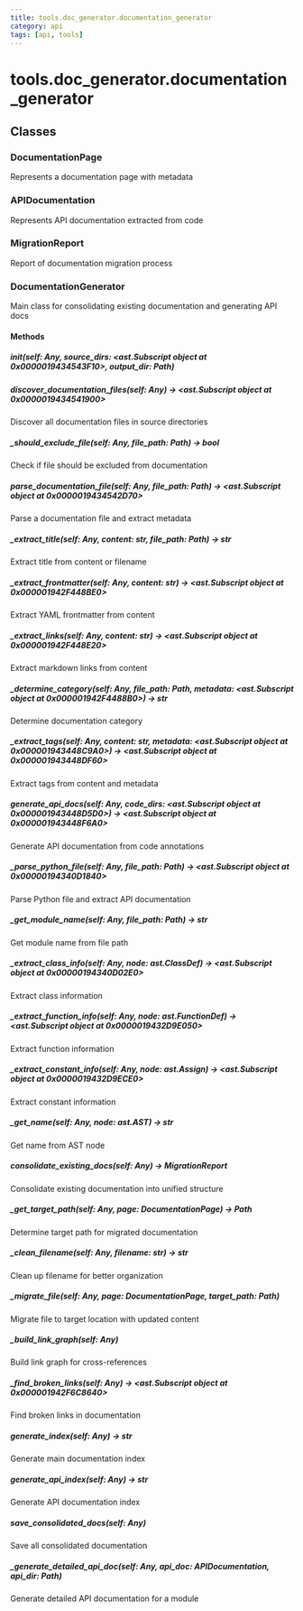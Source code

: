 ```yaml
---
title: tools.doc_generator.documentation_generator
category: api
tags: [api, tools]
---
```


# tools.doc_generator.documentation_generator



## Classes

### DocumentationPage

Represents a documentation page with metadata

### APIDocumentation

Represents API documentation extracted from code

### MigrationReport

Report of documentation migration process

### DocumentationGenerator

Main class for consolidating existing documentation and generating API docs

#### Methods

##### __init__(self: Any, source_dirs: <ast.Subscript object at 0x0000019434543F10>, output_dir: Path)



##### discover_documentation_files(self: Any) -> <ast.Subscript object at 0x0000019434541900>

Discover all documentation files in source directories

##### _should_exclude_file(self: Any, file_path: Path) -> bool

Check if file should be excluded from documentation

##### parse_documentation_file(self: Any, file_path: Path) -> <ast.Subscript object at 0x0000019434542D70>

Parse a documentation file and extract metadata

##### _extract_title(self: Any, content: str, file_path: Path) -> str

Extract title from content or filename

##### _extract_frontmatter(self: Any, content: str) -> <ast.Subscript object at 0x000001942F448BE0>

Extract YAML frontmatter from content

##### _extract_links(self: Any, content: str) -> <ast.Subscript object at 0x000001942F448E20>

Extract markdown links from content

##### _determine_category(self: Any, file_path: Path, metadata: <ast.Subscript object at 0x000001942F4488B0>) -> str

Determine documentation category

##### _extract_tags(self: Any, content: str, metadata: <ast.Subscript object at 0x000001943448C9A0>) -> <ast.Subscript object at 0x000001943448DF60>

Extract tags from content and metadata

##### generate_api_docs(self: Any, code_dirs: <ast.Subscript object at 0x000001943448D5D0>) -> <ast.Subscript object at 0x000001943448F6A0>

Generate API documentation from code annotations

##### _parse_python_file(self: Any, file_path: Path) -> <ast.Subscript object at 0x00000194340D1840>

Parse Python file and extract API documentation

##### _get_module_name(self: Any, file_path: Path) -> str

Get module name from file path

##### _extract_class_info(self: Any, node: ast.ClassDef) -> <ast.Subscript object at 0x00000194340D02E0>

Extract class information

##### _extract_function_info(self: Any, node: ast.FunctionDef) -> <ast.Subscript object at 0x0000019432D9E050>

Extract function information

##### _extract_constant_info(self: Any, node: ast.Assign) -> <ast.Subscript object at 0x0000019432D9ECE0>

Extract constant information

##### _get_name(self: Any, node: ast.AST) -> str

Get name from AST node

##### consolidate_existing_docs(self: Any) -> MigrationReport

Consolidate existing documentation into unified structure

##### _get_target_path(self: Any, page: DocumentationPage) -> Path

Determine target path for migrated documentation

##### _clean_filename(self: Any, filename: str) -> str

Clean up filename for better organization

##### _migrate_file(self: Any, page: DocumentationPage, target_path: Path)

Migrate file to target location with updated content

##### _build_link_graph(self: Any)

Build link graph for cross-references

##### _find_broken_links(self: Any) -> <ast.Subscript object at 0x000001942F6C8640>

Find broken links in documentation

##### generate_index(self: Any) -> str

Generate main documentation index

##### generate_api_index(self: Any) -> str

Generate API documentation index

##### save_consolidated_docs(self: Any)

Save all consolidated documentation

##### _generate_detailed_api_doc(self: Any, api_doc: APIDocumentation, api_dir: Path)

Generate detailed API documentation for a module


